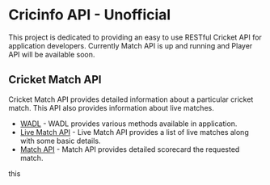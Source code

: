 # Cricinfo API - Unofficial #

This project is dedicated to providing an easy to use RESTful Cricket API for application developers. Currently Match API is up and running and Player API will be available soon.

## Cricket Match API ##

Cricket Match API provides detailed information about a particular cricket match. This API also provides information about live matches.

* [WADL](http://cricinfo-mukki.rhcloud.com/api/application.wadl) - WADL provides various methods available in application.
* [Live Match API](http://cricinfo-mukki.rhcloud.com/api/match/live) - Live Match API provides a list of live matches along with some basic details.
* [Match API](http://cricinfo-mukki.rhcloud.com/api/match/656495) - Match API provides detailed scorecard the requested match.


this